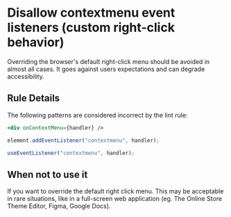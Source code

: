 # Disallow contextmenu event listeners (custom right-click behavior)

Overriding the browser's default right-click menu should be avoided in almost all cases. It goes against users expectations and can degrade accessibility.

## Rule Details

The following patterns are considered incorrect by the lint rule:

```jsx
<div onContextMenu={handler} />

element.addEventListener("contextmenu", handler);

useEventListener("contextmenu", handler);
```

## When not to use it

If you want to override the default right click menu. This may be acceptable in rare situations, like in a full-screen web application (eg. The Online Store Theme Editor, Figma, Google Docs).
